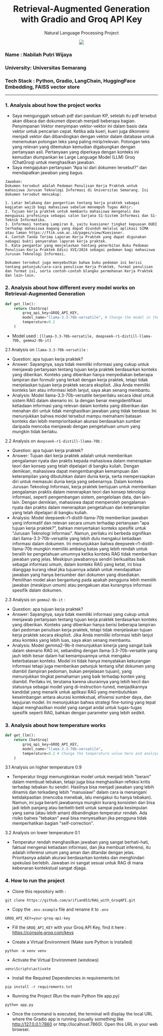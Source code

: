 <h1 align="center"> Retrieval-Augmented Generation with Gradio and Groq API Key</h1>
<p align="center"> Natural Language Processing Project</p>

<div align="center">

<img src="https://img.shields.io/badge/python-3670A0?style=for-the-badge&logo=python&logoColor=ffdd54">

</div>

### Name : Nabilah Putri Wijaya 
### University: Universitas Semarang
### Tech Stack : Python, Gradio, LangChain, HuggingFace Embedding, FAISS vector store

---

### 1. Analysis about how the project works
- Saya mengunggah sebuah pdf dari panduan KP, setelah itu pdf tersebut akan dibaca dan dokumen dipecah menjadi beberapa bagian. Penyimpanan Vektor menyimpan vektor-vektor ini dalam basis data vektor untuk pencarian cepat. Ketika ada kueri, kueri juga dikonversi menjadi vektor dan dibandingkan dengan vektor dalam database untuk menemukan potongan teks yang paling mirip/relevan. Potongan teks yang relevan yang ditemukan kemudian digabungkan dengan pertanyaan asli.  Pertanyaan yang diperkaya dengan konteks ini kemudian diumpankan ke Large Language Model (LLM) Groq (ChatGroq) untuk menghasilkan jawaban.
- Saya mengajukan pertanyaan “Apa isi dari dokumen tersebut?” dan mendapatkan jawaban yang bagus.
```
Jawaban: 
Dokumen tersebut adalah Pedoman Penulisan Kerja Praktek untuk mahasiswa Jurusan Teknologi Informasi di Universitas Semarang. Isi dokumen tersebut mencakup:

1. Latar belakang dan pengertian tentang kerja praktek sebagai kegiatan wajib bagi mahasiswa sebelum menempuh Tugas Akhir.
2. Tujuan kerja praktek untuk membantu mahasiswa mengenali dan menguasai profesinya sebagai calon Sarjana S1-Sistem Informasi dan S1-Teknik Informatika.
3. Informasi tentang Lampiran 8, yaitu kuesioner tingkat kepuasan DUDI terhadap mahasiswa magang yang dapat diunduh melalui aplikasi SIMA atau laman https://ftik.usm.ac.id/pages/view/Kuesioner.
4. Contoh Tanda Terima Laporan Kerja Praktek yang dapat digunakan sebagai bukti penyerahan laporan kerja praktek.
5. Kata pengantar yang menjelaskan tentang penerbitan Buku Pedoman Penulisan Kerja Praktek Edisi XVI/2024 sebagai pedoman bagi mahasiswa Jurusan Teknologi Informasi.

Dokumen tersebut juga menyebutkan bahwa buku pedoman ini berisi tentang petunjuk/cara-cara penulisan Kerja Praktek, format penulisan dan format isi, serta contoh-contoh blangko permohonan Kerja Praktek dan lain-lain.
```

### 2. Analysis about how different every model works on Retrieval-Augmented Generation

```python
def get_llm():
    return ChatGroq(
        groq_api_key=GROQ_API_KEY,
        model_name="llama-3.3-70b-versatile", # Change the model in the code
        temperature=0.2
    )
```
- Model used : ```[llama-3.3-70b-versatile, deepseek-r1-distill-llama-70b, gemma2-9b-it]```

2.1 Analysis on ```llama-3.3-70b-versatile``` : 
- Question: apa tujuan kerja praktek?
- Answer: Sayangnya, saya tidak memiliki informasi yang cukup untuk menjawab pertanyaan tentang tujuan kerja praktek berdasarkan konteks yang diberikan. Konteks yang diberikan hanya menyediakan beberapa lampiran dan formulir yang terkait dengan kerja praktek, tetapi tidak menjelaskan tujuan kerja praktek secara eksplisit. Jika Anda memiliki konteks lain atau informasi lebih lanjut, saya akan senang membantu. 
- Analysis: Model llama-3.3-70b-versatile berperilaku secara ideal untuk sistem RAG dalam skenario ini. Ia dengan benar mengidentifikasi ketiadaan informasi yang relevan dalam konteks yang diberikan dan menahan diri untuk tidak menghasilkan jawaban yang tidak berdasar. Ini menunjukkan bahwa model tersebut mampu memahami batasan konteks dan lebih memprioritaskan akurasi berdasarkan sumber daripada mencoba menjawab dengan pengetahuan umum yang mungkin tidak berlaku.

2.2 Analysis on ```deepseek-r1-distill-llama-70b``` : 
- Question: apa tujuan kerja praktek?
- Answer: Tujuan dari kerja praktek adalah untuk memberikan pengalaman nyata dan praktis kepada mahasiswa dalam menerapkan teori dan konsep yang telah dipelajari di bangku kuliah. Dengan demikian, mahasiswa dapat mengembangkan kemampuan dan keterampilan yang dibutuhkan dalam dunia kerja, serta mempersiapkan diri untuk memasuki dunia kerja yang sebenarnya. Dalam konteks Jurusan Teknologi Informasi, kerja praktek bertujuan untuk memberikan pengalaman praktis dalam menerapkan teori dan konsep teknologi informasi, seperti pengembangan sistem, pengelolaan data, dan lain-lain. Dengan demikian, mahasiswa dapat memperoleh pengalaman nyata dan praktis dalam menerapkan pengetahuan dan keterampilan yang telah dipelajari di bangku kuliah.
- Analysis: Model deepseek-r1-distill-llama-70b memberikan jawaban yang informatif dan relevan secara umum terhadap pertanyaan "apa tujuan kerja praktek?", bahkan menyertakan konteks spesifik untuk "Jurusan Teknologi Informasi". Namun, perilaku ini berbeda signifikan dari llama-3.3-70b-versatile yang lebih dulu mengakui ketiadaan informasi dalam dokumen. Ini menunjukkan bahwa deepseek-r1-distill-llama-70b mungkin memiliki ambang batas yang lebih rendah untuk beralih ke pengetahuan umumnya ketika konteks RAG tidak memberikan jawaban yang jelas. Meskipun jawabannya sendiri berkualitas baik sebagai informasi umum, dalam konteks RAG yang ketat, ini bisa dianggap kurang ideal jika tujuannya adalah untuk mendapatkan jawaban yang hanya bersumber dari dokumen yang disediakan. Pemilihan model akan bergantung pada apakah pengguna lebih memilih jawaban (meskipun umum) atau pengakuan atas kurangnya informasi spesifik dalam dokumen.

2.3 Analysis on ```gemma2-9b-it``` : 
- Question: apa tujuan kerja praktek?
- Answer: Sayangnya, saya tidak memiliki informasi yang cukup untuk menjawab pertanyaan tentang tujuan kerja praktek berdasarkan konteks yang diberikan. Konteks yang diberikan hanya berisi beberapa lampiran dari pedoman penulisan kerja praktek, tetapi tidak menjelaskan tujuan kerja praktek secara eksplisit. Jika Anda memiliki informasi lebih lanjut atau konteks yang lebih luas, saya akan senang membantu.
- Analysis: Model gemma2-9b-it menunjukkan kinerja yang sangat baik dalam skenario RAG ini, sebanding dengan llama-3.3-70b-versatile yang jauh lebih besar dalam hal kemampuannya untuk mengakui keterbatasan konteks. Model ini tidak hanya menyatakan kekurangan informasi tetapi juga memberikan petunjuk tentang sifat dokumen yang diambil (lampiran pedoman, bukan penjelasan tujuan), yang menunjukkan tingkat pemahaman yang baik terhadap konten yang diambil. Perilaku ini, terutama karena ukurannya yang lebih kecil dan statusnya sebagai model yang di-instruction-tuned, menjadikannya kandidat yang menarik untuk aplikasi RAG yang membutuhkan keseimbangan antara akurasi kontekstual, efisiensi sumber daya, dan kejujuran model. Ini menunjukkan bahwa strategi fine-tuning yang tepat dapat menghasilkan model yang sangat andal untuk tugas-tugas spesifik seperti RAG, bahkan dengan parameter yang lebih sedikit.

### 3. Analysis about how temperature works

```python
def get_llm():
    return ChatGroq(
        groq_api_key=GROQ_API_KEY,
        model_name="llama-3.3-70b-versatile",
        temperature=0.2 # Change the temperature value here and analzye
    )
```

3.1 Analysis on higher temperature 0.9
- Temperatur tinggi memungkinkan model untuk menjadi lebih "berani" dalam membuat tebakan, tetapi juga bisa menghasilkan refleksi kritis terhadap tebakan itu sendiri. Hasilnya bisa menjadi jawaban yang lebih dinamis dan terkadang lebih "manusiawi" dalam cara ia menangani ketidakpastian (mencoba menebak, lalu mengakui itu hanya tebakan). Namun, ini juga berarti jawabannya mungkin kurang konsisten dan bisa jadi lebih panjang atau berbelit-belit untuk sampai pada kesimpulan yang sama (atau lebih aman) dibandingkan temperatur rendah. Ada risiko bahwa "tebakan" awal bisa menyesatkan jika pengguna tidak memperhatikan bagian "self-correction".

3.2 Analysis on lower temperature 0.1
- Temperatur rendah menghasilkan jawaban yang sangat berhati-hati, faktual mengenai ketiadaan informasi, dan jika membuat inferensi, itu adalah inferensi umum yang aman dan ditandai dengan jelas. Prioritasnya adalah akurasi berdasarkan konteks dan menghindari spekulasi berlebih. Jawaban ini sangat sesuai untuk RAG di mana kebenaran kontekstual sangat dijaga.

### 4. How to run the project

- Clone this repository with : 

```git
git clone https://github.com/arifian853/RAG_with_GroqAPI.git
```

- Copy the ```.env.example``` file and rename it to ```.env```

```
GROQ_API_KEY=your-groq-api-key
```

- Fill the ```GROQ_API_KEY``` with your Groq API Key, find it here : https://console.groq.com/keys

- Create a Virtual Environment (Make sure Python is installed)
```
python -m venv venv
```

- Activate the Virtual Environment (windows)
```
venv\Scripts\activate
```

- Install the Required Dependencies in requirements.txt
```
pip install -r requirements.txt
```
- Running the Project (Run the main Python file app.py)
```
python app.py
```
- Once the command is executed, the terminal will display the local URL where the Gradio app is running (usually something like http://127.0.0.1:7860 or http://localhost:7860). Open this URL in your web browser.
